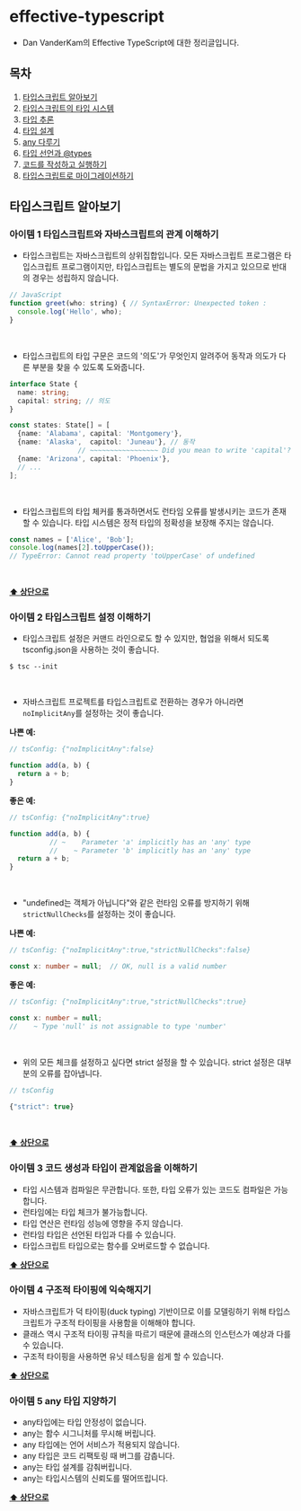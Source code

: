 # effective-typescript
- Dan VanderKam의 Effective TypeScript에 대한 정리글입니다.

## 목차

1. [타입스크립트 알아보기](#타입스크립트-알아보기)
2. [타입스크립트의 타입 시스템](#타입스크립트의-타입-시스템)
3. [타입 추론](#타입-추론)
4. [타입 설계](#타입-설계)
5. [any 다루기](#any-다루기)
6. [타입 선언과 @types](#타입-선언과-@types)
7. [코드를 작성하고 실행하기](#코드를-작성하고-실행하기)
8. [타입스크립트로 마이그레이션하기](#타입스크립트로-마이그레이션하기)

## **타입스크립트 알아보기**
### 아이템 1 타입스크립트와 자바스크립트의 관계 이해하기

- 타입스크립트는 자바스크립트의 상위집합입니다. 모든 자바스크립트 프로그램은 타입스크립트 프로그램이지만, 타입스크립트는 별도의 문법을 가지고 있으므로 반대의 경우는 성립하지 않습니다.

```js
// JavaScript
function greet(who: string) { // SyntaxError: Unexpected token :
  console.log('Hello', who);
}
```
<br/>

- 타입스크립트의 타입 구문은 코드의 '의도'가 무엇인지 알려주어 동작과 의도가 다른 부분을 찾을 수 있도록 도와줍니다.

```ts
interface State {
  name: string;
  capital: string; // 의도
}

const states: State[] = [
  {name: 'Alabama', capital: 'Montgomery'},
  {name: 'Alaska',  capitol: 'Juneau'}, // 동작
                 // ~~~~~~~~~~~~~~~~~ Did you mean to write 'capital'?
  {name: 'Arizona', capital: 'Phoenix'},
  // ...
];
```
<br/>

- 타입스크립트의 타입 체커를 통과하면서도 런타임 오류를 발생시키는 코드가 존재할 수 있습니다. 타입 시스템은 정적 타입의 정확성을 보장해 주지는 않습니다.

```ts
const names = ['Alice', 'Bob'];
console.log(names[2].toUpperCase());
// TypeError: Cannot read property 'toUpperCase' of undefined
```
<br/>

**[⬆ 상단으로](#목차)**

### 아이템 2 타입스크립트 설정 이해하기

- 타입스크립트 설정은 커맨드 라인으로도 할 수 있지만, 협업을 위해서 되도록 tsconfig.json을 사용하는 것이 좋습니다.

```
$ tsc --init
```
<br/>

- 자바스크립트 프로젝트를 타입스크립트로 전환하는 경우가 아니라면 `noImplicitAny`를 설정하는 것이 좋습니다.

**나쁜 예:**
```ts
// tsConfig: {"noImplicitAny":false}

function add(a, b) {
  return a + b;
}
```

**좋은 예:**
```ts
// tsConfig: {"noImplicitAny":true}

function add(a, b) {
          // ~    Parameter 'a' implicitly has an 'any' type
          //    ~ Parameter 'b' implicitly has an 'any' type
  return a + b;
}
```
<br/>

- "undefined는 객체가 아닙니다"와 같은 런타임 오류를 방지하기 위해 `strictNullChecks`를 설정하는 것이 좋습니다.

**나쁜 예:**
```ts
// tsConfig: {"noImplicitAny":true,"strictNullChecks":false}

const x: number = null;  // OK, null is a valid number
```

**좋은 예:**
```ts
// tsConfig: {"noImplicitAny":true,"strictNullChecks":true}

const x: number = null;
//    ~ Type 'null' is not assignable to type 'number'
```
<br/>

- 위의 모든 체크를 설정하고 싶다면 strict 설정을 할 수 있습니다. strict 설정은 대부분의 오류를 잡아냅니다.

```ts
// tsConfig
    
{"strict": true}
```
<br/>

**[⬆ 상단으로](#목차)**

### 아이템 3 코드 생성과 타입이 관계없음을 이해하기

- 타입 시스템과 컴파일은 무관합니다. 또한, 타입 오류가 있는 코드도 컴파일은 가능합니다.
- 런타임에는 타입 체크가 불가능합니다.
- 타입 연산은 런타임 성능에 영향을 주지 않습니다.
- 런타임 타입은 선언된 타입과 다를 수 있습니다.
- 타입스크립트 타입으로는 함수를 오버로드할 수 없습니다.

**[⬆ 상단으로](#목차)**

### 아이템 4 구조적 타이핑에 익숙해지기

- 자바스크립트가 덕 타이핑(duck typing) 기반이므로 이를 모델링하기 위해 타입스크립트가 구조적 타이핑을 사용함을 이해해야 합니다.
- 클래스 역시 구조적 타이핑 규칙을 따르기 때문에 클래스의 인스턴스가 예상과 다를 수 있습니다.
- 구조적 타이핑을 사용하면 유닛 테스팅을 쉽게 할 수 있습니다.

**[⬆ 상단으로](#목차)**

### 아이템 5 any 타입 지양하기

- any타입에는 타입 안정성이 없습니다.
- any는 함수 시그니처를 무시해 버립니다.
- any 타입에는 언어 서비스가 적용되지 않습니다.
- any 타입은 코드 리팩토링 때 버그를 감춥니다.
- any는 타입 설계를 감춰버립니다.
- any는 타입시스템의 신뢰도를 떨어뜨립니다.

**[⬆ 상단으로](#목차)**
